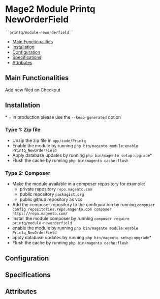 # Mage2 Module Printq NewOrderField

    ``printq/module-neworderfield``

 - [Main Functionalities](#markdown-header-main-functionalities)
 - [Installation](#markdown-header-installation)
 - [Configuration](#markdown-header-configuration)
 - [Specifications](#markdown-header-specifications)
 - [Attributes](#markdown-header-attributes)


## Main Functionalities
Add new filed on Checkout

## Installation
\* = in production please use the `--keep-generated` option

### Type 1: Zip file

 - Unzip the zip file in `app/code/Printq`
 - Enable the module by running `php bin/magento module:enable Printq_NewOrderField`
 - Apply database updates by running `php bin/magento setup:upgrade`\*
 - Flush the cache by running `php bin/magento cache:flush`

### Type 2: Composer

 - Make the module available in a composer repository for example:
    - private repository `repo.magento.com`
    - public repository `packagist.org`
    - public github repository as vcs
 - Add the composer repository to the configuration by running `composer config repositories.repo.magento.com composer https://repo.magento.com/`
 - Install the module composer by running `composer require printq/module-neworderfield`
 - enable the module by running `php bin/magento module:enable Printq_NewOrderField`
 - apply database updates by running `php bin/magento setup:upgrade`\*
 - Flush the cache by running `php bin/magento cache:flush`


## Configuration




## Specifications




## Attributes




